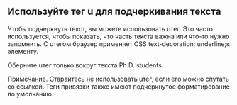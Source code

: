 ## Используйте тег u для подчеркивания текста ##



<p>Чтобы подчеркнуть текст, вы можете использовать uтег. Это часто используется, чтобы показать, что часть текста важна или что-то нужно запомнить. С uтегом браузер применяет CSS text-decoration: underline;к элементу. </p>

<p>Оберните uтег только вокруг текста Ph.D. students. </p>

<p> Примечание. Старайтесь не использовать uтег, если его можно спутать со ссылкой. Теги привязки также имеют подчеркнутое форматирование по умолчанию. </p>
